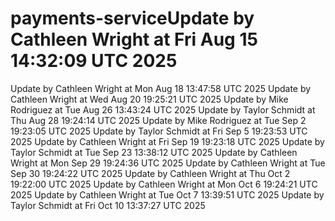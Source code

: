 # payments-serviceUpdate by Cathleen Wright at Fri Aug 15 14:32:09 UTC 2025
Update by Cathleen Wright at Mon Aug 18 13:47:58 UTC 2025
Update by Cathleen Wright at Wed Aug 20 19:25:21 UTC 2025
Update by Mike Rodriguez at Tue Aug 26 13:43:24 UTC 2025
Update by Taylor Schmidt at Thu Aug 28 19:24:14 UTC 2025
Update by Mike Rodriguez at Tue Sep  2 19:23:05 UTC 2025
Update by Taylor Schmidt at Fri Sep  5 19:23:53 UTC 2025
Update by Cathleen Wright at Fri Sep 19 19:23:18 UTC 2025
Update by Taylor Schmidt at Tue Sep 23 13:38:12 UTC 2025
Update by Cathleen Wright at Mon Sep 29 19:24:36 UTC 2025
Update by Cathleen Wright at Tue Sep 30 19:24:22 UTC 2025
Update by Cathleen Wright at Thu Oct  2 19:22:00 UTC 2025
Update by Cathleen Wright at Mon Oct  6 19:24:21 UTC 2025
Update by Cathleen Wright at Tue Oct  7 13:39:51 UTC 2025
Update by Taylor Schmidt at Fri Oct 10 13:37:27 UTC 2025
